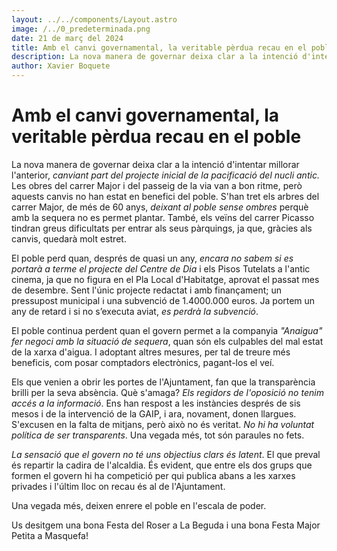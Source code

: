 ```yaml
---
layout: ../../components/Layout.astro
image: /../0_predeterminada.png
date: 21 de març del 2024
title: Amb el canvi governamental, la veritable pèrdua recau en el poble
description: La nova manera de governar deixa clar a la intenció d'intentar millorar l'anterior, canviant part del projecte inicial de la pacificació del nucli antic.
author: Xavier Boquete
---
```

# Amb el canvi governamental, la veritable pèrdua recau en el poble

La nova manera de governar deixa clar a la intenció d'intentar millorar l'anterior, *canviant part del projecte inicial de la pacificació del nucli antic.* Les obres del carrer Major i del passeig de la via van a bon ritme, però aquests canvis no han estat en benefici del poble. S'han tret els arbres del carrer Major, de més de 60 anys, *deixant al poble sense ombres* perquè amb la sequera no es permet plantar. També, els veïns del carrer Picasso tindran greus dificultats per entrar als seus pàrquings, ja que, gràcies als canvis, quedarà molt estret.

El poble perd quan, després de quasi un any, *encara no sabem si es portarà a terme el projecte del Centre de Dia* i els Pisos Tutelats a l'antic cinema, ja que no figura en el Pla Local d'Habitatge, aprovat el passat mes de desembre. Sent l'únic projecte redactat i amb finançament; un pressupost municipal i una subvenció de 1.4000.000 euros. Ja portem un any de retard i si no s’executa aviat, *es perdrà la subvenció*.

El poble continua perdent quan el govern permet a la companyia *"Anaigua" fer negoci amb la situació de sequera*, quan són els culpables del mal estat de la xarxa d'aigua. I adoptant altres mesures, per tal de treure més beneficis, com posar comptadors electrònics, pagant-los el veí.

Els que venien a obrir les portes de l'Ajuntament, fan que la transparència brilli per la seva absència. Què s'amaga? *Els regidors de l'oposició no tenim accés a la informació*. Ens han respost a les instàncies després de sis mesos i de la intervenció de la GAIP, i ara, novament, donen llargues. S'excusen en la falta de mitjans, però això no és veritat. *No hi ha voluntat política de ser transparents*. Una vegada més, tot són paraules no fets.

*La sensació que el govern no té uns objectius clars és latent*. El que preval és repartir la cadira de l'alcaldia. És evident, que entre els dos grups que formen el govern hi ha competició per qui publica abans a les xarxes privades i l'últim lloc on recau és al de l'Ajuntament.

Una vegada més, deixen enrere el poble en l'escala de poder.

Us desitgem una bona Festa del Roser a La Beguda i una bona Festa Major Petita a Masquefa!
